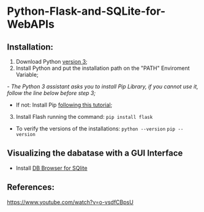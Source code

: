 # Python-Flask-and-SQLite-for-WebAPIs

## Installation:
1. Download Python [version 3](https://www.python.org/downloads/);
2. Install Python and put the installation path on the "PATH" Enviroment Variable;

<i>- The Python 3 assistant asks you to install Pip Library, if you cannot use it, follow the line below before step 3;</i>
- If not: Install Pip [following this tutorial](https://www.youtube.com/watch?v=zPMr0lEMqpo);</i>

3. Install Flash running the command: ```pip install flask```

- To verify the versions of the installations:
```python --version```
```pip --version```

## Visualizing the dabatase with a GUI Interface
- Install [DB Browser for SQlite](https://sqlitebrowser.org/)

## References:
https://www.youtube.com/watch?v=o-vsdfCBpsU
